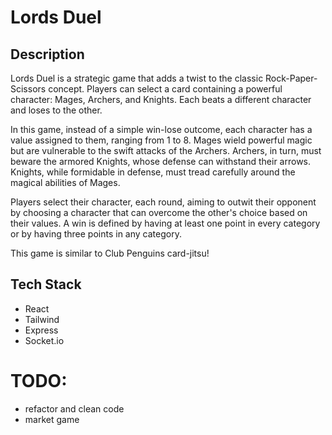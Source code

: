 # Lords Duel

## Description
Lords Duel is a strategic game that adds a twist to the classic Rock-Paper-Scissors concept. Players can select a card containing a powerful character: Mages, Archers, and Knights. Each beats a different character and loses to the other.

In this game, instead of a simple win-lose outcome, each character has a value assigned to them, ranging from 1 to 8. Mages wield powerful magic but are vulnerable to the swift attacks of the Archers. Archers, in turn, must beware the armored Knights, whose defense can withstand their arrows. Knights, while formidable in defense, must tread carefully around the magical abilities of Mages.

Players select their character, each round, aiming to outwit their opponent by choosing a character that can overcome the other's choice based on their values. A win is defined by having at least one point in every category or by having three points in any category.

This game is similar to Club Penguins card-jitsu!

## Tech Stack
- React
- Tailwind
- Express
- Socket.io

# TODO:
- refactor and clean code
- market game